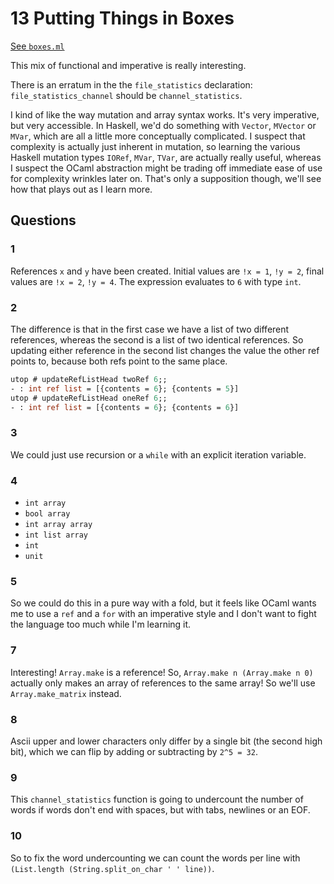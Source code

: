# 13 Putting Things in Boxes

[See `boxes.ml`](/13/boxes.ml)

This mix of functional and imperative is really interesting.

There is an erratum in the the `file_statistics` declaration:
`file_statistics_channel` should be `channel_statistics`.

I kind of like the way mutation and array syntax works. It's very imperative,
but very accessible.  In Haskell, we'd do something with `Vector`, `MVector` or
`MVar`, which are all a little more conceptually complicated. I suspect that
complexity is actually just inherent in mutation, so learning the various
Haskell mutation types `IORef`, `MVar`, `TVar`, are actually really useful,
whereas I suspect the OCaml abstraction might be trading off immediate ease of
use for complexity wrinkles later on. That's only a supposition though,
we'll see how that plays out as I learn more.


## Questions

### 1

References `x` and `y` have been created. Initial values are `!x = 1`, `!y = 2`,
final values are `!x = 2`, `!y = 4`. The expression evaluates to `6` with type
`int`.

### 2

The difference is that in the first case we have a list of two different
references, whereas the second is a list of two identical references. So
updating either reference in the second list changes the value the other ref
points to, because both refs point to the same place.

```ocaml
utop # updateRefListHead twoRef 6;;
- : int ref list = [{contents = 6}; {contents = 5}]
utop # updateRefListHead oneRef 6;;
- : int ref list = [{contents = 6}; {contents = 6}]
```

### 3

We could just use recursion or a `while` with an explicit iteration variable.

### 4

- `int array`
- `bool array`
- `int array array`
- `int list array`
- `int`
- `unit`

### 5

So we could do this in a pure way with a fold, but it feels like OCaml wants me
to use a `ref` and a `for` with an imperative style and I don't want to fight the
language too much while I'm learning it.

### 7

Interesting! `Array.make` is a reference! So, `Array.make n (Array.make n 0)`
actually only makes an array of references to the same array! So we'll use
`Array.make_matrix` instead.

### 8

Ascii upper and lower characters only differ by a single bit (the second high
bit), which we can flip by adding or subtracting by `2^5 = 32`.

### 9

This `channel_statistics` function is going to undercount the number of words if
words don't end with spaces, but with tabs, newlines or an EOF.

### 10

So to fix the word undercounting we can count the words per line with
`(List.length (String.split_on_char ' ' line))`.

